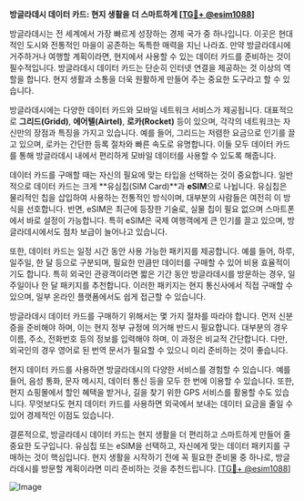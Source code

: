 **방글라데시 데이터 카드: 현지 생활을 더 스마트하게 [[TG💪+ @esim1088](https://t.me/s/esim1088)]**

방글라데시는 전 세계에서 가장 빠르게 성장하는 경제 국가 중 하나입니다. 이곳은 현대적인 도시와 전통적인 마을이 공존하는 독특한 매력을 지닌 나라죠. 만약 방글라데시에 거주하거나 여행할 계획이라면, 현지에서 사용할 수 있는 데이터 카드를 준비하는 것이 필수적입니다. 방글라데시 데이터 카드는 단순히 인터넷 연결을 제공하는 것 이상의 역할을 합니다. 현지 생활과 소통을 더욱 원활하게 만들어 주는 중요한 도구라고 할 수 있습니다.

방글라데시에는 다양한 데이터 카드와 모바일 네트워크 서비스가 제공됩니다. 대표적으로 **그리드(Gridd)**, **에어텔(Airtel)**, **로카(Rocket)** 등이 있으며, 각각의 네트워크는 자신만의 장점과 특징을 가지고 있습니다. 예를 들어, 그리드는 저렴한 요금으로 인기를 끌고 있으며, 로카는 간단한 등록 절차와 빠른 속도로 유명합니다. 이들 모두 데이터 카드를 통해 방글라데시 내에서 편리하게 모바일 데이터를 사용할 수 있도록 해줍니다.

데이터 카드를 구매할 때는 자신의 필요에 맞는 타입을 선택하는 것이 중요합니다. 일반적으로 데이터 카드는 크게 **유심칩(SIM Card)**과 **eSIM**으로 나뉩니다. 유심칩은 물리적인 칩을 삽입하여 사용하는 전통적인 방식이며, 대부분의 사람들은 여전히 이 방식을 선호합니다. 반면, eSIM은 최근에 등장한 기술로, 실물 칩이 필요 없으며 스마트폰에서 바로 설정이 가능합니다. 특히 eSIM은 국제 여행객에게 큰 인기를 끌고 있으며, 방글라데시에서도 점차 보급이 늘어나고 있습니다.

또한, 데이터 카드는 일정 시간 동안 사용 가능한 패키지를 제공합니다. 예를 들어, 하루, 일주일, 한 달 등으로 구분되며, 필요한 만큼만 데이터를 구매할 수 있어 비용 효율적이기도 합니다. 특히 외국인 관광객이라면 짧은 기간 동안 방글라데시를 방문하는 경우, 일주일이나 한 달 패키지를 추천합니다. 이러한 패키지는 현지 통신사에서 직접 구매할 수 있으며, 일부 온라인 플랫폼에서도 쉽게 접근할 수 있습니다.

방글라데시 데이터 카드를 구매하기 위해서는 몇 가지 절차를 따라야 합니다. 먼저 신분증을 준비해야 하며, 이는 현지 정부 규정에 의거해 반드시 필요합니다. 대부분의 경우 이름, 주소, 전화번호 등의 정보를 입력해야 하며, 이 과정은 비교적 간단합니다. 다만, 외국인의 경우 영어로 된 번역 문서가 필요할 수 있으니 미리 준비하는 것이 좋습니다.

현지 데이터 카드를 사용하면 방글라데시의 다양한 서비스를 경험할 수 있습니다. 예를 들어, 음성 통화, 문자 메시지, 데이터 통신 등을 모두 한 번에 이용할 수 있습니다. 또한, 현지 쇼핑몰에서 할인 혜택을 받거나, 길을 찾기 위한 GPS 서비스를 활용할 수도 있습니다. 무엇보다도 현지 데이터 카드를 사용하면 외국에서 보내는 데이터 요금을 줄일 수 있어 경제적인 이점도 있습니다.

결론적으로, 방글라데시 데이터 카드는 현지 생활을 더 편리하고 스마트하게 만들어 줄 중요한 도구입니다. 유심칩 또는 eSIM을 선택하고, 자신에게 맞는 데이터 패키지를 구매하는 것이 핵심입니다. 현지 생활을 시작하기 전에 꼭 필요한 준비물 중 하나로, 방글라데시를 방문할 계획이라면 미리 준비하는 것을 추천드립니다. [[TG💪+ @esim1088](https://t.me/s/esim1088)]

![Image](https://i.postimg.cc/Y0z9fWf4/image.png)